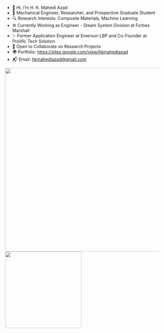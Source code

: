 - 👋 Hi, I’m H. K. Mahedi Azad 
- 💼 Mechanical Engineer, Researcher, and Prospective Graduate Student
- 🔍 Research Interests: Composite Materials, Machine Learning
- ⚙️ Currently Working as Engineer - Steam System Division at Forbes Marshall
- ✨ Former Application Engineer at Emerson LBP and Co-Founder at Prolific Tech Solution
- 🌱 Open to Collaborate on Research Projects
- 🌍 Portfolio: https://sites.google.com/view/hkmahediazad
- 📬 Email: hkmahediazad@gmail.com

<p float="left">
  <img src="https://github-readme-stats.vercel.app/api?username=hkmahediazad" width="600" />
  <img src="https://github-readme-stats.vercel.app/api/top-langs/?username=hkmahediazad" width="250" /> 
</p>


<!---
hkmahediazad/hkmahediazad is a ✨ special ✨ repository because its `README.md` (this file) appears on your GitHub profile.
You can click the Preview link to take a look at your changes.
--->
